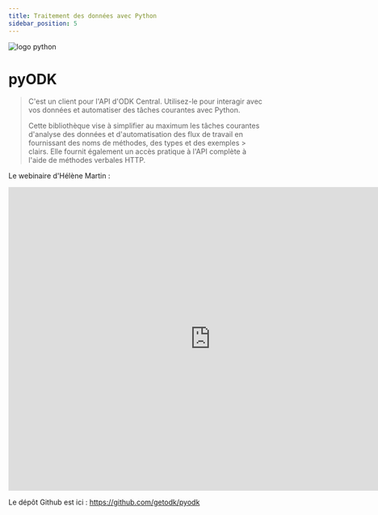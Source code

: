 ```yaml
---
title: Traitement des données avec Python
sidebar_position: 5
---
```

![logo python](https://www.python.org/static/community_logos/python-logo-master-v3-TM-flattened.png)
# pyODK
> C'est un client pour l'API d'ODK Central. Utilisez-le pour interagir avec vos données et automatiser des tâches courantes avec Python.
> 
> Cette bibliothèque vise à simplifier au maximum les tâches courantes d'analyse des données et d'automatisation des flux de travail en fournissant des noms de méthodes, des types et des exemples > clairs.
> Elle fournit également un accès pratique à l'API complète à l'aide de méthodes verbales HTTP.

Le webinaire d'Hélène Martin :

<iframe width="800" height="600" src="https://www.youtube.com/embed/sIaquyz5bP8" title="Automating data analysis and workflows with pyODK" frameborder="0" allow="accelerometer; autoplay; clipboard-write; encrypted-media; gyroscope; picture-in-picture" allowfullscreen></iframe>

Le dépôt Github est ici : https://github.com/getodk/pyodk
